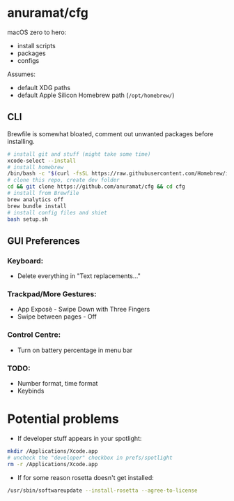 # anuramat/cfg

macOS zero to hero:
- install scripts
- packages
- configs

Assumes:
- default XDG paths
- default Apple Silicon Homebrew path (`/opt/homebrew/`)

## CLI 

Brewfile is somewhat bloated, comment out unwanted packages before installing.

```sh
# install git and stuff (might take some time)
xcode-select --install
# install homebrew
/bin/bash -c "$(curl -fsSL https://raw.githubusercontent.com/Homebrew/install/HEAD/install.sh)"
# clone this repo, create dev folder
cd && git clone https://github.com/anuramat/cfg && cd cfg
# install from Brewfile
brew analytics off
brew bundle install
# install config files and shiet
bash setup.sh
```

## GUI Preferences 

### Keyboard:
- Delete everything in "Text replacements..."  

### Trackpad/More Gestures:
- App Exposè - Swipe Down with Three Fingers
- Swipe between pages - Off

### Control Centre:
- Turn on battery percentage in menu bar

### TODO:
- Number format, time format
- Keybinds

# Potential problems

- If developer stuff appears in your spotlight:
```sh
mkdir /Applications/Xcode.app
# uncheck the "developer" checkbox in prefs/spotlight
rm -r /Applications/Xcode.app
```

- If for some reason rosetta doesn't get installed:
```sh
/usr/sbin/softwareupdate --install-rosetta --agree-to-license
```
